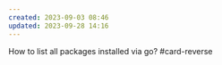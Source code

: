 ```yaml
---
created: 2023-09-03 08:46
updated: 2023-09-28 14:16
---
```


How to list all packages installed via go? #card-reverse 
